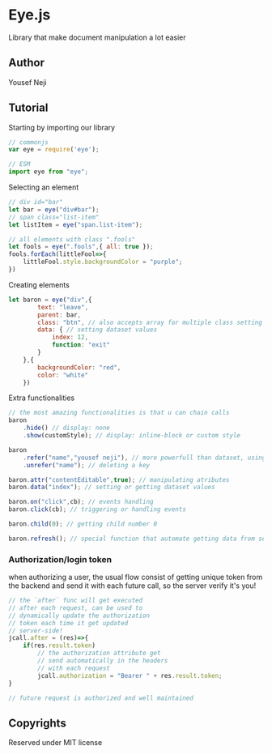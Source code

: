 # Eye.js
Library that make document manipulation a lot easier

## Author 
Yousef Neji

## Tutorial
Starting by importing our library

```JavaScript
// commonjs
var eye = require('eye');

// ESM
import eye from "eye";
```

Selecting an element
```JavaScript
// div id="bar"
let bar = eye("div#bar");
// span class="list-item"
let listItem = eye("span.list-item");

// all elements with class ".fools"
let fools = eye(".fools",{ all: true });
fools.forEach(littleFool=>{
    littleFool.style.backgroundColor = "purple";
})
```

Creating elements
```JavaScript
let baron = eye("div",{ 
        text: "leave",
        parent: bar,
        class: "btn", // also accepts array for multiple class setting at once
        data: { // setting dataset values
            index: 12,
            function: "exit"
        }
    },{ 
        backgroundColor: "red", 
        color: "white"
    })
```

Extra functionalities
```JavaScript
// the most amazing functionalities is that u can chain calls
baron
    .hide() // display: none
    .show(customStyle); // display: inline-block or custom style

baron
    .refer("name","yousef neji"), // more powerfull than dataset, using WeakMaps!
    .unrefer("name"); // deleting a key

baron.attr("contentEditable",true); // manipulating atributes
baron.data("index"); // setting or getting dataset values

baron.on("click",cb); // events handling
baron.click(cb); // triggering or handling events

baron.child(0); // getting child number 0

baron.refresh(); // special function that automate getting data from server and displaying it
```

### Authorization/login token
when authorizing a user, the usual flow consist of getting unique token from the backend and send it with each future call, so the server verify it's you!
```JavaScript
// the `after` func will get executed
// after each request, can be used to
// dynamically update the authorization 
// token each time it get updated 
// server-side!
jcall.after = (res)=>{
    if(res.result.token)
        // the authorization attribute get 
        // send automatically in the headers 
        // with each request
        jcall.authorization = "Bearer " + res.result.token;
}

// future request is authorized and well maintained
```


## Copyrights
Reserved under MIT license
